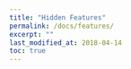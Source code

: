 ```yaml
---
title: "Hidden Features"
permalink: /docs/features/
excerpt: ""
last_modified_at: 2018-04-14
toc: true
---
```

